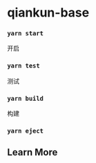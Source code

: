 # qiankun-base

### `yarn start`
开启

### `yarn test`
测试

### `yarn build`
构建

### `yarn eject`


## Learn More

